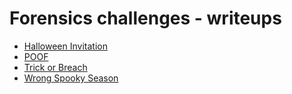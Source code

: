 # Forensics challenges - writeups

- [Halloween Invitation](halloween_invitation)
- [POOF](poof)
- [Trick or Breach](trick_or_breach)
- [Wrong Spooky Season](wrong_spooky_season)